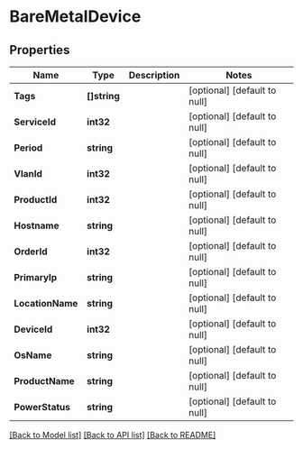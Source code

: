 # BareMetalDevice

## Properties
Name | Type | Description | Notes
------------ | ------------- | ------------- | -------------
**Tags** | **[]string** |  | [optional] [default to null]
**ServiceId** | **int32** |  | [optional] [default to null]
**Period** | **string** |  | [optional] [default to null]
**VlanId** | **int32** |  | [optional] [default to null]
**ProductId** | **int32** |  | [optional] [default to null]
**Hostname** | **string** |  | [optional] [default to null]
**OrderId** | **int32** |  | [optional] [default to null]
**PrimaryIp** | **string** |  | [optional] [default to null]
**LocationName** | **string** |  | [optional] [default to null]
**DeviceId** | **int32** |  | [optional] [default to null]
**OsName** | **string** |  | [optional] [default to null]
**ProductName** | **string** |  | [optional] [default to null]
**PowerStatus** | **string** |  | [optional] [default to null]

[[Back to Model list]](../README.md#documentation-for-models) [[Back to API list]](../README.md#documentation-for-api-endpoints) [[Back to README]](../README.md)


